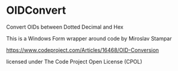 # OIDConvert
Convert OIDs between Dotted Decimal and Hex

This is a Windows Form wrapper around code by Miroslav Stampar

https://www.codeproject.com/Articles/16468/OID-Conversion

licensed under The Code Project Open License (CPOL)
